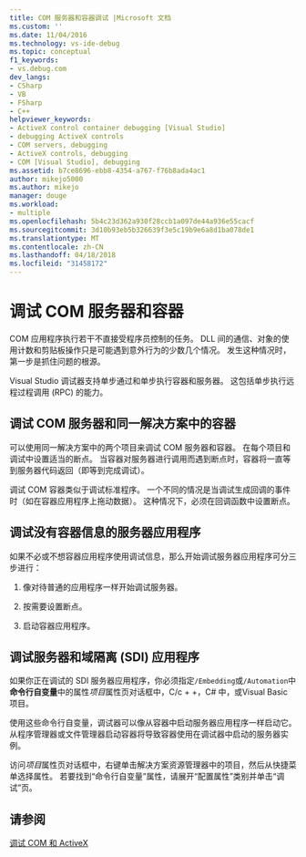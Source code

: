 ```yaml
---
title: COM 服务器和容器调试 |Microsoft 文档
ms.custom: ''
ms.date: 11/04/2016
ms.technology: vs-ide-debug
ms.topic: conceptual
f1_keywords:
- vs.debug.com
dev_langs:
- CSharp
- VB
- FSharp
- C++
helpviewer_keywords:
- ActiveX control container debugging [Visual Studio]
- debugging ActiveX controls
- COM servers, debugging
- ActiveX controls, debugging
- COM [Visual Studio], debugging
ms.assetid: b7ce8696-ebb8-4354-a767-f76b8ada4ac1
author: mikejo5000
ms.author: mikejo
manager: douge
ms.workload:
- multiple
ms.openlocfilehash: 5b4c23d362a930f28ccb1a097de44a936e55cacf
ms.sourcegitcommit: 3d10b93eb5b326639f3e5c19b9e6a8d1ba078de1
ms.translationtype: MT
ms.contentlocale: zh-CN
ms.lasthandoff: 04/18/2018
ms.locfileid: "31458172"
---
```

# <a name="com-server-and-container-debugging"></a>调试 COM 服务器和容器
COM 应用程序执行若干不直接受程序员控制的任务。 DLL 间的通信、对象的使用计数和剪贴板操作只是可能遇到意外行为的少数几个情况。 发生这种情况时，第一步是抓住问题的根源。  
  
 Visual Studio 调试器支持单步通过和单步执行容器和服务器。 这包括单步执行远程过程调用 (RPC) 的能力。  
  
##  <a name="BKMK_COMServerandContainerintheSameSolution"></a> 调试 COM 服务器和同一解决方案中的容器  
 可以使用同一解决方案中的两个项目来调试 COM 服务器和容器。 在每个项目和调试中设置适当的断点。 当容器对服务器进行调用而遇到断点时，容器将一直等到服务器代码返回（即等到完成调试）。  
  
 调试 COM 容器类似于调试标准程序。 一个不同的情况是当调试生成回调的事件时（如在容器应用程序上拖动数据）。 这种情况下，必须在回调函数中设置断点。  
  
##  <a name="BKMK_ServerApplicationWithoutContainerInformation"></a> 调试没有容器信息的服务器应用程序  
 如果不必或不想容器应用程序使用调试信息，那么开始调试服务器应用程序可分三步进行：  
  
1.  像对待普通的应用程序一样开始调试服务器。  
  
2.  按需要设置断点。  
  
3.  启动容器应用程序。  
  
##  <a name="BKMK_DebuggingaServerandDomainIsolationSDIApplication"></a> 调试服务器和域隔离 (SDI) 应用程序  
 如果你正在调试的 SDI 服务器应用程序，你必须指定`/Embedding`或`/Automation`中**命令行自变量**中的属性*项目*属性页对话框中，C/c + +，C# 中，或Visual Basic 项目。  
  
 使用这些命令行自变量，调试器可以像从容器中启动服务器应用程序一样启动它。 从程序管理器或文件管理器启动容器将导致容器使用在调试器中启动的服务器实例。  
  
 访问*项目*属性页对话框中，右键单击解决方案资源管理器中的项目，然后从快捷菜单选择属性。 若要找到“命令行自变量”属性，请展开“配置属性”类别并单击“调试”页。  
  
## <a name="see-also"></a>请参阅  
 [调试 COM 和 ActiveX](../debugger/com-and-activex-debugging.md)